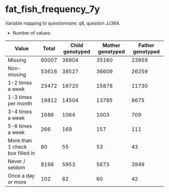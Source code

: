 # fat_fish_frequency_7y
Variable mapping to questionnaire: q8, question JJ364.
- Number of values:

| Value | Total | Child genotyped | Mother genotyped | Father genotyped |
| ----- | ----- | --------------- | ---------------- | ---------------- |
| Missing | 60007 | 36904 | 35160 | 23959 |
| Non-missing | 53616 | 38527 | 36609 | 26259 |
| 1-2 times a week | 23472 | 16720 | 15878 |11730 |
| 1-3 times per month | 19812 | 14504 | 13785 |9675 |
| 3-4 times a week | 1686 | 1064 | 1003 |709 |
| 5-6 times a week | 266 | 169 | 157 |111 |
| More than 1 check box filled in | 80 | 55 | 53 |43 |
| Never / seldom | 8198 | 5953 | 5673 |3949 |
| Once a day or more | 102 | 62 | 60 |42 |



